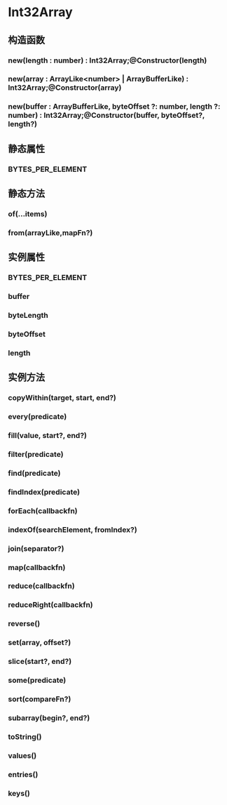 # Int32Array


## 构造函数


### new(length : number) : Int32Array;@Constructor(length)

<!-- UTSJSON.Int32Array.Constructor.description -->

<!-- UTSJSON.Int32Array.Constructor.param -->

<!-- UTSJSON.Int32Array.Constructor.returnValue -->

<!-- UTSJSON.Int32Array.Constructor.test -->

<!-- UTSJSON.Int32Array.Constructor.compatibility -->

<!-- UTSJSON.Int32Array.Constructor.tutorial -->

### new(array : ArrayLike\<number> \| ArrayBufferLike) : Int32Array;@Constructor(array)

<!-- UTSJSON.Int32Array.Constructor_1.description -->

<!-- UTSJSON.Int32Array.Constructor_1.param -->

<!-- UTSJSON.Int32Array.Constructor_1.returnValue -->

<!-- UTSJSON.Int32Array.Constructor_1.test -->

<!-- UTSJSON.Int32Array.Constructor_1.compatibility -->

<!-- UTSJSON.Int32Array.Constructor_1.tutorial -->

### new(buffer : ArrayBufferLike, byteOffset ?: number, length ?: number) : Int32Array;@Constructor(buffer, byteOffset?, length?)

<!-- UTSJSON.Int32Array.Constructor_2.description -->

<!-- UTSJSON.Int32Array.Constructor_2.param -->

<!-- UTSJSON.Int32Array.Constructor_2.returnValue -->

<!-- UTSJSON.Int32Array.Constructor_2.test -->

<!-- UTSJSON.Int32Array.Constructor_2.compatibility -->

<!-- UTSJSON.Int32Array.Constructor_2.tutorial -->


## 静态属性


### BYTES_PER_ELEMENT

<!-- UTSJSON.Int32Array.BYTES_PER_ELEMENT.description -->

<!-- UTSJSON.Int32Array.BYTES_PER_ELEMENT.param -->

<!-- UTSJSON.Int32Array.BYTES_PER_ELEMENT.returnValue -->

<!-- UTSJSON.Int32Array.BYTES_PER_ELEMENT.test -->

<!-- UTSJSON.Int32Array.BYTES_PER_ELEMENT.compatibility -->

<!-- UTSJSON.Int32Array.BYTES_PER_ELEMENT.tutorial -->


## 静态方法


### of(...items)

<!-- UTSJSON.Int32Array.of.description -->

<!-- UTSJSON.Int32Array.of.param -->

<!-- UTSJSON.Int32Array.of.returnValue -->

<!-- UTSJSON.Int32Array.of.test -->

<!-- UTSJSON.Int32Array.of.compatibility -->

<!-- UTSJSON.Int32Array.of.tutorial -->

### from(arrayLike,mapFn?)

<!-- UTSJSON.Int32Array.from.description -->

<!-- UTSJSON.Int32Array.from.param -->

<!-- UTSJSON.Int32Array.from.returnValue -->

<!-- UTSJSON.Int32Array.from.test -->

<!-- UTSJSON.Int32Array.from.compatibility -->

<!-- UTSJSON.Int32Array.from.tutorial -->


## 实例属性


### BYTES_PER_ELEMENT

<!-- UTSJSON.Int32Array.BYTES_PER_ELEMENT.description -->

<!-- UTSJSON.Int32Array.BYTES_PER_ELEMENT.param -->

<!-- UTSJSON.Int32Array.BYTES_PER_ELEMENT.returnValue -->

<!-- UTSJSON.Int32Array.BYTES_PER_ELEMENT.test -->

<!-- UTSJSON.Int32Array.BYTES_PER_ELEMENT.compatibility -->

<!-- UTSJSON.Int32Array.BYTES_PER_ELEMENT.tutorial -->

### buffer

<!-- UTSJSON.Int32Array.buffer.description -->

<!-- UTSJSON.Int32Array.buffer.param -->

<!-- UTSJSON.Int32Array.buffer.returnValue -->

<!-- UTSJSON.Int32Array.buffer.test -->

<!-- UTSJSON.Int32Array.buffer.compatibility -->

<!-- UTSJSON.Int32Array.buffer.tutorial -->

### byteLength

<!-- UTSJSON.Int32Array.byteLength.description -->

<!-- UTSJSON.Int32Array.byteLength.param -->

<!-- UTSJSON.Int32Array.byteLength.returnValue -->

<!-- UTSJSON.Int32Array.byteLength.test -->

<!-- UTSJSON.Int32Array.byteLength.compatibility -->

<!-- UTSJSON.Int32Array.byteLength.tutorial -->

### byteOffset

<!-- UTSJSON.Int32Array.byteOffset.description -->

<!-- UTSJSON.Int32Array.byteOffset.param -->

<!-- UTSJSON.Int32Array.byteOffset.returnValue -->

<!-- UTSJSON.Int32Array.byteOffset.test -->

<!-- UTSJSON.Int32Array.byteOffset.compatibility -->

<!-- UTSJSON.Int32Array.byteOffset.tutorial -->

### length

<!-- UTSJSON.Int32Array.length.description -->

<!-- UTSJSON.Int32Array.length.param -->

<!-- UTSJSON.Int32Array.length.returnValue -->

<!-- UTSJSON.Int32Array.length.test -->

<!-- UTSJSON.Int32Array.length.compatibility -->

<!-- UTSJSON.Int32Array.length.tutorial -->


## 实例方法


### copyWithin(target, start, end?)

<!-- UTSJSON.Int32Array.copyWithin.description -->

<!-- UTSJSON.Int32Array.copyWithin.param -->

<!-- UTSJSON.Int32Array.copyWithin.returnValue -->

<!-- UTSJSON.Int32Array.copyWithin.test -->

<!-- UTSJSON.Int32Array.copyWithin.compatibility -->

<!-- UTSJSON.Int32Array.copyWithin.tutorial -->

### every(predicate)

<!-- UTSJSON.Int32Array.every.description -->

<!-- UTSJSON.Int32Array.every.param -->

<!-- UTSJSON.Int32Array.every.returnValue -->

<!-- UTSJSON.Int32Array.Constructor.test -->

<!-- UTSJSON.Int32Array.every.compatibility -->

<!-- UTSJSON.Int32Array.every.tutorial -->

### fill(value, start?, end?)

<!-- UTSJSON.Int32Array.fill.description -->

<!-- UTSJSON.Int32Array.fill.param -->

<!-- UTSJSON.Int32Array.fill.returnValue -->

<!-- UTSJSON.Int32Array.fill.test -->

<!-- UTSJSON.Int32Array.fill.compatibility -->

<!-- UTSJSON.Int32Array.fill.tutorial -->

### filter(predicate)

<!-- UTSJSON.Int32Array.filter.description -->

<!-- UTSJSON.Int32Array.filter.param -->

<!-- UTSJSON.Int32Array.filter.returnValue -->

<!-- UTSJSON.Int32Array.filter.test -->

<!-- UTSJSON.Int32Array.filter.compatibility -->

<!-- UTSJSON.Int32Array.filter.tutorial -->

### find(predicate)

<!-- UTSJSON.Int32Array.find.description -->

<!-- UTSJSON.Int32Array.find.param -->

<!-- UTSJSON.Int32Array.find.returnValue -->

<!-- UTSJSON.Int32Array.find.test -->

<!-- UTSJSON.Int32Array.find.compatibility -->

<!-- UTSJSON.Int32Array.find.tutorial -->

### findIndex(predicate)

<!-- UTSJSON.Int32Array.findIndex.description -->

<!-- UTSJSON.Int32Array.findIndex.param -->

<!-- UTSJSON.Int32Array.findIndex.returnValue -->

<!-- UTSJSON.Int32Array.findIndex.test -->

<!-- UTSJSON.Int32Array.findIndex.compatibility -->

<!-- UTSJSON.Int32Array.findIndex.tutorial -->

### forEach(callbackfn)

<!-- UTSJSON.Int32Array.forEach.description -->

<!-- UTSJSON.Int32Array.forEach.param -->

<!-- UTSJSON.Int32Array.forEach.returnValue -->

<!-- UTSJSON.Int32Array.forEach.test -->

<!-- UTSJSON.Int32Array.forEach.compatibility -->

<!-- UTSJSON.Int32Array.forEach.tutorial -->

### indexOf(searchElement, fromIndex?)

<!-- UTSJSON.Int32Array.indexOf.description -->

<!-- UTSJSON.Int32Array.indexOf.param -->

<!-- UTSJSON.Int32Array.indexOf.returnValue -->

<!-- UTSJSON.Int32Array.indexOf.test -->

<!-- UTSJSON.Int32Array.indexOf.compatibility -->

<!-- UTSJSON.Int32Array.indexOf.tutorial -->

### join(separator?)

<!-- UTSJSON.Int32Array.join.description -->

<!-- UTSJSON.Int32Array.join.param -->

<!-- UTSJSON.Int32Array.join.returnValue -->

<!-- UTSJSON.Int32Array.join.test -->

<!-- UTSJSON.Int32Array.join.compatibility -->

<!-- UTSJSON.Int32Array.join.tutorial -->

### map(callbackfn)

<!-- UTSJSON.Int32Array.map.description -->

<!-- UTSJSON.Int32Array.map.param -->

<!-- UTSJSON.Int32Array.map.returnValue -->

<!-- UTSJSON.Int32Array.map.test -->

<!-- UTSJSON.Int32Array.map.compatibility -->

<!-- UTSJSON.Int32Array.map.tutorial -->

### reduce(callbackfn)

<!-- UTSJSON.Int32Array.reduce.description -->

<!-- UTSJSON.Int32Array.reduce.param -->

<!-- UTSJSON.Int32Array.reduce.returnValue -->

<!-- UTSJSON.Int32Array.reduce.test -->

<!-- UTSJSON.Int32Array.reduce.compatibility -->

<!-- UTSJSON.Int32Array.reduce.tutorial -->

### reduceRight(callbackfn)

<!-- UTSJSON.Int32Array.reduceRight.description -->

<!-- UTSJSON.Int32Array.reduceRight.param -->

<!-- UTSJSON.Int32Array.reduceRight.returnValue -->

<!-- UTSJSON.Int32Array.reduceRight.test -->

<!-- UTSJSON.Int32Array.reduceRight.compatibility -->

<!-- UTSJSON.Int32Array.reduceRight.tutorial -->

### reverse()

<!-- UTSJSON.Int32Array.reverse.description -->

<!-- UTSJSON.Int32Array.reverse.param -->

<!-- UTSJSON.Int32Array.reverse.returnValue -->

<!-- UTSJSON.Int32Array.reverse.test -->

<!-- UTSJSON.Int32Array.reverse.compatibility -->

<!-- UTSJSON.Int32Array.reverse.tutorial -->

### set(array, offset?)

<!-- UTSJSON.Int32Array.set.description -->

<!-- UTSJSON.Int32Array.set.param -->

<!-- UTSJSON.Int32Array.set.returnValue -->

<!-- UTSJSON.Int32Array.set.test -->

<!-- UTSJSON.Int32Array.set.compatibility -->

<!-- UTSJSON.Int32Array.set.tutorial -->

### slice(start?, end?)

<!-- UTSJSON.Int32Array.slice.description -->

<!-- UTSJSON.Int32Array.slice.param -->

<!-- UTSJSON.Int32Array.slice.returnValue -->

<!-- UTSJSON.Int32Array.slice.test -->

<!-- UTSJSON.Int32Array.slice.compatibility -->

<!-- UTSJSON.Int32Array.slice.tutorial -->

### some(predicate)

<!-- UTSJSON.Int32Array.some.description -->

<!-- UTSJSON.Int32Array.some.param -->

<!-- UTSJSON.Int32Array.some.returnValue -->

<!-- UTSJSON.Int32Array.some.test -->

<!-- UTSJSON.Int32Array.some.compatibility -->

<!-- UTSJSON.Int32Array.some.tutorial -->

### sort(compareFn?)

<!-- UTSJSON.Int32Array.sort.description -->

<!-- UTSJSON.Int32Array.sort.param -->

<!-- UTSJSON.Int32Array.sort.returnValue -->

<!-- UTSJSON.Int32Array.sort.test -->

<!-- UTSJSON.Int32Array.sort.compatibility -->

<!-- UTSJSON.Int32Array.sort.tutorial -->

### subarray(begin?, end?)

<!-- UTSJSON.Int32Array.subarray.description -->

<!-- UTSJSON.Int32Array.subarray.param -->

<!-- UTSJSON.Int32Array.subarray.returnValue -->

<!-- UTSJSON.Int32Array.subarray.test -->

<!-- UTSJSON.Int32Array.subarray.compatibility -->

<!-- UTSJSON.Int32Array.subarray.tutorial -->

### toString()

<!-- UTSJSON.Int32Array.toString.description -->

<!-- UTSJSON.Int32Array.toString.param -->

<!-- UTSJSON.Int32Array.toString.returnValue -->

<!-- UTSJSON.Int32Array.toString.test -->

<!-- UTSJSON.Int32Array.toString.compatibility -->

<!-- UTSJSON.Int32Array.toString.tutorial -->

### values()

<!-- UTSJSON.Int32Array.values.description -->

<!-- UTSJSON.Int32Array.values.param -->

<!-- UTSJSON.Int32Array.values.returnValue -->

<!-- UTSJSON.Int32Array.values.test -->

<!-- UTSJSON.Int32Array.values.compatibility -->

<!-- UTSJSON.Int32Array.values.tutorial -->

### entries()

<!-- UTSJSON.Int32Array.entries.description -->

<!-- UTSJSON.Int32Array.entries.param -->

<!-- UTSJSON.Int32Array.entries.returnValue -->

<!-- UTSJSON.Int32Array.entries.test -->

<!-- UTSJSON.Int32Array.entries.compatibility -->

<!-- UTSJSON.Int32Array.entries.tutorial -->

### keys()

<!-- UTSJSON.Int32Array.keys.description -->

<!-- UTSJSON.Int32Array.keys.param -->

<!-- UTSJSON.Int32Array.keys.returnValue -->

<!-- UTSJSON.Int32Array.keys.test -->

<!-- UTSJSON.Int32Array.keys.compatibility -->

<!-- UTSJSON.Int32Array.keys.tutorial -->
